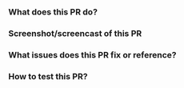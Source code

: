 ### What does this PR do?


### Screenshot/screencast of this PR
<!-- Please include a screenshot or a screencast explaining what is doing this PR -->


### What issues does this PR fix or reference?
<!-- Please include any related issue from SPI repository (or from another issue tracker).
     Include link to other pull requests like documentation PR, etc.
-->


### How to test this PR?
<!-- Please explain for example :
  - The test platform (openshift, kubernetes, minikube, CodeReady Container, docker-desktop, etc)
  - Installation method.
  - steps to reproduce.
 -->
